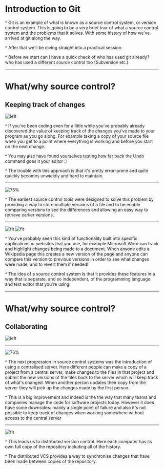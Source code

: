 # Introduction to Git

^ Git is an example of what is known as a source control system, or version control system. This is going to be a very brief tour of what a source control system and the problems that it solves. With some history of how we've arrived at git along the way.

^ After that we'll be diving straight into a practical session.

^ Before we start can I have a quick check of who has used git already? who has used a different source control too (Subversion etc.)

---

# What/why source control?

## Keeping track of changes
 
![left](images/file-copies.png)

^ If you've been coding even for a little while you've probably already discovered the value of keeping track of the changes you've made to your program as you go along. For example taking a copy of your source file when you get to a point where everything is working and before you start on the next change.

^ You may also have found yourselves testing how far back the Undo command goes it your editor :)

^ The trouble with this approach is that it's pretty error-prone and quite quickly becomes unwieldly and hard to maintain.

---

![75%](images/local.png)

^ The earliest source control tools were designed to solve this problem by providing a way to store multiple versions of a file and to be enable comparing versions to see the differences and allowing an easy way to retrieve earlier versions.

---

![fit](images/track-changes.png)
![fit](images/wikipedia.png)

^ You've probably seen this kind of functionality built into specific applications or websites that you use, for example Microsoft Word can track and highlight changes being made to a document. When anyone edits a Wikipedia page this creates a new version of the page and anyone can compare this version to previous versions in order to see what changes were made, and to revert them if needed!

^ The idea of a source control system is that it provides these features in a way that is separate, and so independent, of the programming language and text editor that you're using.

---

# What/why source control?

## Collaborating

![left](images/collaborating.png)

---

![75%](images/centralized_workflow.png)

^ The next progression in source control systems was the introduction of using a centralised server. Here different people can make a copy of a project from a central server, make changes to the files in that project and submit the new versions of the files back to the server which will keep track of what's changed. When another person updates their copy from the server they will pick up the changes made by the first person.

^ This is a big improvement  and indeed is the the way that many teams and companies manage the code for software projects today. However it does have some downsides: mainly a single point of failure and also it's not possible to keep track of changes when working somewhere without access to the central server

---

![fit](images/distributed.png)

^ This leads us to distributed version control. Here each computer has its own full copy of the repository including all of the history.

^ The distributed VCS provides a way to synchronise changes that have been made between copies of the repository.